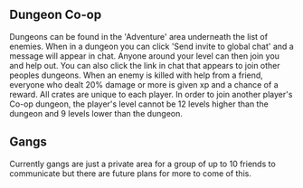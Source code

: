 ## Dungeon Co-op

Dungeons can be found in the 'Adventure' area underneath the list of enemies. When in a dungeon you can click 'Send invite to global chat' and a message will appear in chat. Anyone around your level can then join you and help out. You can also click the link in chat that appears to join other peoples dungeons. When an enemy is killed with help from a friend, everyone who dealt 20% damage or more is given xp and a chance of a reward. All crates are unique to each player. In order to join another player's Co-op dungeon, the player's level cannot be 12 levels higher than the dungeon and 9 levels lower than the dungeon. 

## Gangs
Currently gangs are just a private area for a group of up to 10 friends to communicate but there are future plans for more to come of this.
